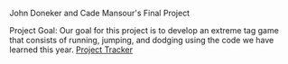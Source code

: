 John Doneker and Cade Mansour's Final Project

Project Goal: Our goal for this project is to develop an extreme tag game that consists of running, jumping, and dodging using the code we have learned this year. 
[Project Tracker](https://github.com/users/JDoneker/projects/1/views/1)
